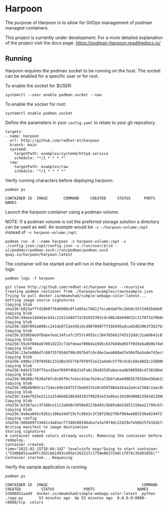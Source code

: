 # Harpoon
The purpose of Harpoon is to allow for GitOps management of podman managed containers.

This project is currently under development. For a more detailed explanation of the project visit the docs page.
https://podman-harpoon.readthedocs.io/


##  Running
Harpoon requires the podman socket to be running on the host. The socket can be enabled for a specific user or for root.

To enable the socket for $USER:
```
systemctl --user enable podman.socket --now
```

To enable the socker for root:
```
systemctl enable podman.socket
```

Define the parameters in your `config.yaml` to relate to your git repository.
```
targets:
- name: harpoon
  url: http://github.com/redhat-et/harpoon
  branch: main
  systemd:
    targetPath: examples/systemd/httpd.service
    schedule: "*/1 * * * *" 
  raw:
    targetPath: examples/raw
    schedule: "*/1 * * * *"
```
Verify running characters before deploying harpoon.
```
podman ps

CONTAINER ID  IMAGE       COMMAND     CREATED     STATUS      PORTS       NAMES
```


Launch the harpoon container using a podman volume.

NOTE: If a podman volume is not the preferred storage solution a directory can be used as well. An example would be `-v ~/harpoon-volume:/opt` instead of `-v harpoon-volume:/opt`.

```
podman run -d --name harpoon -v harpoon-volume:/opt -v ./config.json:/opt/config.json -v /run/user/$(id -u)/podman//podman.sock:/run/podman/podman.sock quay.io/harpoon/harpoon:latest
```

The container will be started and will run in the background. To view the logs:

```
podman logs -f harpoon

git clone http://github.com/redhat-et/harpoon main --recursive
Creating podman container from ./harpoon/examples/raw/example.json
Trying to pull docker.io/mmumshad/simple-webapp-color:latest...
Getting image source signatures
Copying blob sha256:b023afffd10b07f646968c0f1405ac7b611feca6da6fbc2bb8c55f2492bdde07
Copying blob sha256:d4eee24d4dacb41c21411e0477a741655303cdc48b18a948632c31f0f3a70bb8
Copying blob sha256:1607093a898cc241de8712e4361dcd907898fff35b945adca42db3963f3827b3
Copying blob sha256:b59856e9f0abefedc34fcefc3f57c4955cc384785663745532ddc31a89641c83
Copying blob sha256:55cbf04beb7001d222c71bfdeae780bda19d5cb37b8dbd65ff0d3e6a0b9b74e6
Copying blob sha256:13e2e806d7c88f357958d798c097b4fc0cd6e3aea888ad7e584fba5a0e7d3ec9
Copying blob sha256:e90bc178f0458c231d8e355756f9f0f51e22a4e6c5ff8c9c6cb8e48d2c158000
Copying blob sha256:bd415728f75acd3ee7699f4bb31dfa8c39a935d5a6acea4b580568cd730100a9
Copying blob sha256:06d08c7638af6fc0c05f9c7e5ec43ae7b24ca72bbfaba4d065578358ed38ab15
Copying blob sha256:98b4690dc1c724ec64b18475f1be8d37e10c058788da16aa2e4ca7260c1aac68
Copying blob sha256:3a4e7915e2111a1546b662863d4192f98283e53a66ac34296d90823563d12040
Copying blob sha256:b2567acc3f180ce1113a668c5950e8123b493c5b85e8e51651310ee21799c67d
Copying blob sha256:9a8ea045c9261c180a34df19cfc9bb3c3f28f29b279bf964ee801536e8244f2f
Copying config sha256:96bb69733441c4a81ec77348208198aba7a5a78f4dc22429e7a56b25f63d2b73
Writing manifest to image destination
Storing signatures
A container named colors already exists. Removing the container before redeploy.
Container created.
time="2022-02-15T18:04:14Z" level=info msg="Going to start container \"53d86851aad9fc362cb61493c495ec262217c1759e061724dc1f974c35d93d5b\""
Container started....Requeuing
```

Verify the sample application is running
```
podman ps

CONTAINER ID  IMAGE                                          COMMAND               CREATED         STATUS             PORTS                   NAMES
53d86851aad9  docker.io/mmumshad/simple-webapp-color:latest  python ./app.py       53 minutes ago  Up 53 minutes ago  0.0.0.0:8080->8080/tcp  colors
```
